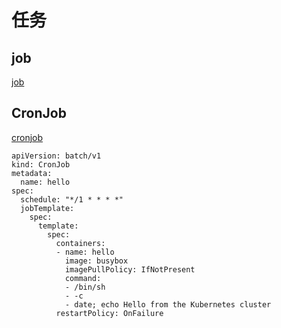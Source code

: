 # 任务

## job

[job](https://kubernetes.io/zh/docs/concepts/workloads/controllers/job/)

## CronJob
[cronjob](https://kubernetes.io/zh/docs/concepts/workloads/controllers/cron-jobs/)


```
apiVersion: batch/v1
kind: CronJob
metadata:
  name: hello
spec:
  schedule: "*/1 * * * *"
  jobTemplate:
    spec:
      template:
        spec:
          containers:
          - name: hello
            image: busybox
            imagePullPolicy: IfNotPresent
            command:
            - /bin/sh
            - -c
            - date; echo Hello from the Kubernetes cluster
          restartPolicy: OnFailure

```
